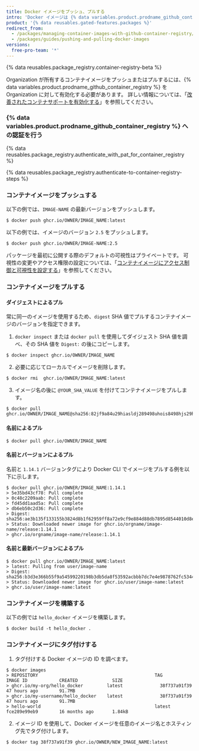```yaml
---
title: Docker イメージをプッシュ、プルする
intro: 'Docker イメージは {% data variables.product.prodname_github_container_registry %} で保存して管理できます。'
product: '{% data reusables.gated-features.packages %}'
redirect_from:
  - /packages/managing-container-images-with-github-container-registry/pushing-and-pulling-docker-images
  - /packages/guides/pushing-and-pulling-docker-images
versions:
  free-pro-team: '*'
---
```

{% data reusables.package_registry.container-registry-beta %}

Organization が所有するコンテナイメージをプッシュまたはプルするには、{% data variables.product.prodname_github_container_registry %} を Organization に対して有効化する必要があります。 詳しい情報については、「[改善されたコンテナサポートを有効化する](/packages/getting-started-with-github-container-registry/enabling-improved-container-support)」を参照してください。

### {% data variables.product.prodname_github_container_registry %} への認証を行う

{% data reusables.package_registry.authenticate_with_pat_for_container_registry %}

{% data reusables.package_registry.authenticate-to-container-registry-steps %}

### コンテナイメージをプッシュする

以下の例では、`IMAGE-NAME` の最新バージョンをプッシュします。
  ```shell
  $ docker push ghcr.io/OWNER/IMAGE_NAME:latest
  ```

以下の例では、イメージのバージョン `2.5` をプッシュします。
  ```shell
  $ docker push ghcr.io/OWNER/IMAGE-NAME:2.5
  ```

パッケージを最初に公開する際のデフォルトの可視性はプライベートです。 可視性の変更やアクセス権限の設定については、「[コンテナイメージにアクセス制御と可視性を設定する](/packages/managing-container-images-with-github-container-registry/configuring-access-control-and-visibility-for-container-images)」を参照してください。

### コンテナイメージをプルする

#### ダイジェストによるプル

常に同一のイメージを使用するため、`digest` SHA 値でプルするコンテナイメージのバージョンを指定できます。

1. `docker inspect` または `docker pull` を使用してダイジェスト SHA 値を調べ、その SHA 値を `Digest:` の後にコピーします。
  ```shell
  $ docker inspect ghcr.io/OWNER/IMAGE_NAME
  ```
2. 必要に応じてローカルでイメージを削除します。
  ```shell
  $ docker rmi  ghcr.io/OWNER/IMAGE_NAME:latest
  ```

3. イメージ名の後に `@YOUR_SHA_VALUE` を付けてコンテナイメージをプルします。
  ```shell
  $ docker pull ghcr.io/OWNER/IMAGE_NAME@sha256:82jf9a84u29hiasldj289498uhois8498hjs29hkuhs
  ```

#### 名前によるプル

  ```shell
  $ docker pull ghcr.io/OWNER/IMAGE_NAME
  ```

#### 名前とバージョンによるプル

名前と `1.14.1` バージョンタグにより Docker CLI でイメージをプルする例を以下に示します。
  ```shell
  $ docker pull ghcr.io/OWNER/IMAGE_NAME:1.14.1
  > 5e35bd43cf78: Pull complete
  > 0c48c2209aab: Pull complete
  > fd45dd1aad5a: Pull complete
  > db6eb50c2d36: Pull complete
  > Digest: sha256:ae3b135f133155b3824d8b1f62959ff8a72e9cf9e884d88db7895d8544010d8e
  > Status: Downloaded newer image for ghcr.io/orgname/image-name/release:1.14.1
  > ghcr.io/orgname/image-name/release:1.14.1
  ```

#### 名前と最新バージョンによるプル

  ```shell
  $ docker pull ghcr.io/OWNER/IMAGE_NAME:latest
  > latest: Pulling from user/image-name
  > Digest: sha256:b3d3e366b55f9a54599220198b3db5da8f53592acbbb7dc7e4e9878762fc5344
  > Status: Downloaded newer image for ghcr.io/user/image-name:latest
  > ghcr.io/user/image-name:latest
  ```

### コンテナイメージを構築する

以下の例では `hello_docker` イメージを構築します。
  ```shell
  $ docker build -t hello_docker .
  ```

### コンテナイメージにタグ付けする

1. タグ付けする Docker イメージの ID を調べます。
  ```shell
  $ docker images
  > REPOSITORY                                            TAG                 IMAGE ID            CREATED             SIZE
  > ghcr.io/my-org/hello_docker         latest              38f737a91f39        47 hours ago        91.7MB
  > ghcr.io/my-username/hello_docker    latest              38f737a91f39        47 hours ago        91.7MB
  > hello-world                                           latest              fce289e99eb9        16 months ago       1.84kB
  ```

2. イメージ ID を使用して、Docker イメージを任意のイメージ名とホスティング先でタグ付けします。
  ```shell
  $ docker tag 38f737a91f39 ghcr.io/OWNER/NEW_IMAGE_NAME:latest
  ```
